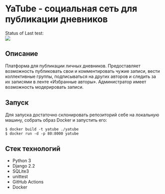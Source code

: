 # YaTube - социальная сеть для публикации дневников
Status of Last test:<br>
<img src="https://github.com/ivan-khmara/yatube/actions/workflows/python-app.yml/badge.svg"><br>
## Описание
Платформа для публикации личных дневников. Предоставляет возможность публиковать свои и комментировать чужие записи, вести коллективные группы, подписываться на других авторов и следить за их записями в ленте «Избранные авторы». Администратор имеет возможность модерировать записи.

## Запуск
Для запуска достаточно склонировать репозиторий себе на локальную машину, собрать образ Docker и запустить его:

```
$ docker build -t yatube ./yatube
$ docker run -d -p 80:8000 yatube
```

## Стек технологий
+ Python 3
+ Django 2.2
+ SQLite3
+ unittest
+ GitHub Actions
+ Docker

